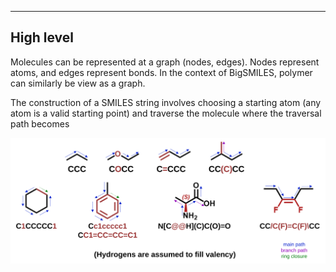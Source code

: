 ---

## High level

Molecules can be represented at a graph (nodes, edges). Nodes represent atoms, and edges represent bonds. 
In the context of BigSMILES, polymer can similarly be view as a graph.

The construction of a SMILES string involves choosing a starting atom (any atom is a valid starting point) and traverse
the molecule where the traversal path becomes 

![fig1](../img/fig1.svg)


